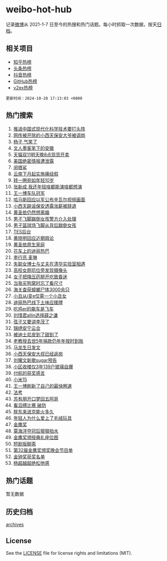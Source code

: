 # weibo-hot-hub

记录[微博](https://www.weibo.com)从 2021-1-7 日至今的热搜和热门话题。每小时抓取一次数据，按天[归档](archives)。

## 相关项目

- [知乎热榜](https://github.com/lonnyzhang423/zhihu-hot-hub)
- [头条热榜](https://github.com/lonnyzhang423/toutiao-hot-hub)
- [抖音热榜](https://github.com/lonnyzhang423/douyin-hot-hub)
- [GitHub热榜](https://github.com/lonnyzhang423/github-hot-hub)
- [v2ex热榜](https://github.com/lonnyzhang423/v2ex-hot-hub)


`更新时间：2024-10-20 17:13:03 +0800`

## 热门搜索

1. [推进中国式现代化科学技术要打头阵](https://m.weibo.cn/search?containerid=100103type%3D1%26t%3D10%26q%3D%23%E6%8E%A8%E8%BF%9B%E4%B8%AD%E5%9B%BD%E5%BC%8F%E7%8E%B0%E4%BB%A3%E5%8C%96%E7%A7%91%E5%AD%A6%E6%8A%80%E6%9C%AF%E8%A6%81%E6%89%93%E5%A4%B4%E9%98%B5%23&stream_entry_id=51&isnewpage=1&extparam=seat%3D1%26pos%3D0%26cate%3D10103%26q%3D%2523%25E6%258E%25A8%25E8%25BF%259B%25E4%25B8%25AD%25E5%259B%25BD%25E5%25BC%258F%25E7%258E%25B0%25E4%25BB%25A3%25E5%258C%2596%25E7%25A7%2591%25E5%25AD%25A6%25E6%258A%2580%25E6%259C%25AF%25E8%25A6%2581%25E6%2589%2593%25E5%25A4%25B4%25E9%2598%25B5%2523%26dgr%3D0%26filter_type%3Drealtimehot%26stream_entry_id%3D51%26c_type%3D51%26display_time%3D1729415582%26pre_seqid%3D17294155828450234088533)
1. [网传被开除的小西天保安大爷被调岗](https://m.weibo.cn/search?containerid=100103type%3D1%26t%3D10%26q%3D%23%E7%BD%91%E4%BC%A0%E8%A2%AB%E5%BC%80%E9%99%A4%E7%9A%84%E5%B0%8F%E8%A5%BF%E5%A4%A9%E4%BF%9D%E5%AE%89%E5%A4%A7%E7%88%B7%E8%A2%AB%E8%B0%83%E5%B2%97%23&stream_entry_id=31&isnewpage=1&extparam=seat%3D1%26q%3D%2523%25E7%25BD%2591%25E4%25BC%25A0%25E8%25A2%25AB%25E5%25BC%2580%25E9%2599%25A4%25E7%259A%2584%25E5%25B0%258F%25E8%25A5%25BF%25E5%25A4%25A9%25E4%25BF%259D%25E5%25AE%2589%25E5%25A4%25A7%25E7%2588%25B7%25E8%25A2%25AB%25E8%25B0%2583%25E5%25B2%2597%2523%26dgr%3D0%26stream_entry_id%3D31%26band_rank%3D1%26pos%3D0%26realpos%3D1%26cate%3D5001%26flag%3D0%26filter_type%3Drealtimehot%26lcate%3D5001%26c_type%3D31%26display_time%3D1729415582%26pre_seqid%3D17294155828450234088533)
1. [杨子 气笑了](https://m.weibo.cn/search?containerid=100103type%3D1%26t%3D10%26q%3D%E6%9D%A8%E5%AD%90+%E6%B0%94%E7%AC%91%E4%BA%86&stream_entry_id=31&isnewpage=1&extparam=seat%3D1%26q%3D%25E6%259D%25A8%25E5%25AD%2590%2520%25E6%25B0%2594%25E7%25AC%2591%25E4%25BA%2586%26dgr%3D0%26stream_entry_id%3D31%26band_rank%3D2%26pos%3D1%26realpos%3D2%26cate%3D5001%26flag%3D2%26filter_type%3Drealtimehot%26lcate%3D5001%26c_type%3D31%26display_time%3D1729415582%26pre_seqid%3D17294155828450234088533)
1. [文人墨客笔下的安徽](https://m.weibo.cn/search?containerid=100103type%3D1%26t%3D10%26q%3D%23%E6%96%87%E4%BA%BA%E5%A2%A8%E5%AE%A2%E7%AC%94%E4%B8%8B%E7%9A%84%E5%AE%89%E5%BE%BD%23&stream_entry_id=31&isnewpage=1&extparam=seat%3D1%26q%3D%2523%25E6%2596%2587%25E4%25BA%25BA%25E5%25A2%25A8%25E5%25AE%25A2%25E7%25AC%2594%25E4%25B8%258B%25E7%259A%2584%25E5%25AE%2589%25E5%25BE%25BD%2523%26dgr%3D0%26stream_entry_id%3D31%26band_rank%3D3%26pos%3D2%26realpos%3D3%26cate%3D5001%26flag%3D1%26filter_type%3Drealtimehot%26lcate%3D5001%26c_type%3D31%26display_time%3D1729415582%26pre_seqid%3D17294155828450234088533)
1. [天猫双11明天晚8点现货开卖](https://m.weibo.cn/search?containerid=100103type%3D1%26t%3D10%26q%3D%23%E5%A4%A9%E7%8C%AB%E5%8F%8C11%E6%98%8E%E5%A4%A9%E6%99%9A8%E7%82%B9%E7%8E%B0%E8%B4%A7%E5%BC%80%E5%8D%96%23&stream_entry_id=31&isnewpage=1&extparam=seat%3D1%26cate%3D5001%26pos%3D3%26adid%3D259791%26stream_entry_id%3D31%26band_rank%3D4%26q%3D%2523%25E5%25A4%25A9%25E7%258C%25AB%25E5%258F%258C11%25E6%2598%258E%25E5%25A4%25A9%25E6%2599%259A8%25E7%2582%25B9%25E7%258E%25B0%25E8%25B4%25A7%25E5%25BC%2580%25E5%258D%2596%2523%26dgr%3D0%26is_ad_pos%3D1%26topic_ad%3D1%26filter_type%3Drealtimehot%26lcate%3D5001%26c_type%3D31%26display_time%3D1729415582%26pre_seqid%3D17294155828450234088533)
1. [美国绝密情报遭泄露](https://m.weibo.cn/search?containerid=100103type%3D1%26t%3D10%26q%3D%23%E7%BE%8E%E5%9B%BD%E7%BB%9D%E5%AF%86%E6%83%85%E6%8A%A5%E9%81%AD%E6%B3%84%E9%9C%B2%23&stream_entry_id=31&isnewpage=1&extparam=seat%3D1%26q%3D%2523%25E7%25BE%258E%25E5%259B%25BD%25E7%25BB%259D%25E5%25AF%2586%25E6%2583%2585%25E6%258A%25A5%25E9%2581%25AD%25E6%25B3%2584%25E9%259C%25B2%2523%26dgr%3D0%26stream_entry_id%3D31%26band_rank%3D4%26pos%3D4%26realpos%3D4%26cate%3D5001%26flag%3D1%26filter_type%3Drealtimehot%26lcate%3D5001%26c_type%3D31%26display_time%3D1729415582%26pre_seqid%3D17294155828450234088533)
1. [闵塔鲨](https://m.weibo.cn/search?containerid=100103type%3D1%26t%3D10%26q%3D%E9%97%B5%E5%A1%94%E9%B2%A8&stream_entry_id=31&isnewpage=1&extparam=seat%3D1%26q%3D%25E9%2597%25B5%25E5%25A1%2594%25E9%25B2%25A8%26dgr%3D0%26stream_entry_id%3D31%26band_rank%3D5%26pos%3D5%26realpos%3D5%26cate%3D5001%26flag%3D1%26filter_type%3Drealtimehot%26lcate%3D5001%26c_type%3D31%26display_time%3D1729415582%26pre_seqid%3D17294155828450234088533)
1. [云南下月起实施痛经假](https://m.weibo.cn/search?containerid=100103type%3D1%26t%3D10%26q%3D%23%E4%BA%91%E5%8D%97%E4%B8%8B%E6%9C%88%E8%B5%B7%E5%AE%9E%E6%96%BD%E7%97%9B%E7%BB%8F%E5%81%87%23&stream_entry_id=31&isnewpage=1&extparam=seat%3D1%26q%3D%2523%25E4%25BA%2591%25E5%258D%2597%25E4%25B8%258B%25E6%259C%2588%25E8%25B5%25B7%25E5%25AE%259E%25E6%2596%25BD%25E7%2597%259B%25E7%25BB%258F%25E5%2581%2587%2523%26dgr%3D0%26stream_entry_id%3D31%26band_rank%3D6%26pos%3D6%26realpos%3D6%26cate%3D5001%26flag%3D1%26filter_type%3Drealtimehot%26lcate%3D5001%26c_type%3D31%26display_time%3D1729415582%26pre_seqid%3D17294155828450234088533)
1. [转一圈宛如年轻10岁](https://m.weibo.cn/search?containerid=100103type%3D1%26t%3D10%26q%3D%23%E8%BD%AC%E4%B8%80%E5%9C%88%E5%AE%9B%E5%A6%82%E5%B9%B4%E8%BD%BB10%E5%B2%81%23&stream_entry_id=31&isnewpage=1&extparam=seat%3D1%26cate%3D5001%26pos%3D7%26adid%3D259665%26stream_entry_id%3D31%26band_rank%3D7%26q%3D%2523%25E8%25BD%25AC%25E4%25B8%2580%25E5%259C%2588%25E5%25AE%259B%25E5%25A6%2582%25E5%25B9%25B4%25E8%25BD%25BB10%25E5%25B2%2581%2523%26dgr%3D0%26is_ad_pos%3D1%26topic_ad%3D1%26filter_type%3Drealtimehot%26lcate%3D5001%26c_type%3D31%26display_time%3D1729415582%26pre_seqid%3D17294155828450234088533)
1. [张新成 我还年轻啥都能演啥都想演](https://m.weibo.cn/search?containerid=100103type%3D1%26t%3D10%26q%3D%E5%BC%A0%E6%96%B0%E6%88%90+%E6%88%91%E8%BF%98%E5%B9%B4%E8%BD%BB%E5%95%A5%E9%83%BD%E8%83%BD%E6%BC%94%E5%95%A5%E9%83%BD%E6%83%B3%E6%BC%94&stream_entry_id=31&isnewpage=1&extparam=seat%3D1%26q%3D%25E5%25BC%25A0%25E6%2596%25B0%25E6%2588%2590%2520%25E6%2588%2591%25E8%25BF%2598%25E5%25B9%25B4%25E8%25BD%25BB%25E5%2595%25A5%25E9%2583%25BD%25E8%2583%25BD%25E6%25BC%2594%25E5%2595%25A5%25E9%2583%25BD%25E6%2583%25B3%25E6%25BC%2594%26dgr%3D0%26stream_entry_id%3D31%26band_rank%3D7%26pos%3D8%26realpos%3D7%26cate%3D5001%26flag%3D1%26filter_type%3Drealtimehot%26lcate%3D5001%26c_type%3D31%26display_time%3D1729415582%26pre_seqid%3D17294155828450234088533)
1. [王一博车队冠军](https://m.weibo.cn/search?containerid=100103type%3D1%26t%3D10%26q%3D%23%E7%8E%8B%E4%B8%80%E5%8D%9A%E8%BD%A6%E9%98%9F%E5%86%A0%E5%86%9B%23&stream_entry_id=31&isnewpage=1&extparam=seat%3D1%26q%3D%2523%25E7%258E%258B%25E4%25B8%2580%25E5%258D%259A%25E8%25BD%25A6%25E9%2598%259F%25E5%2586%25A0%25E5%2586%259B%2523%26dgr%3D0%26stream_entry_id%3D31%26band_rank%3D8%26pos%3D9%26realpos%3D8%26cate%3D5001%26flag%3D16%26filter_type%3Drealtimehot%26lcate%3D5001%26c_type%3D31%26display_time%3D1729415582%26pre_seqid%3D17294155828450234088533)
1. [哈马斯回应以军公布辛瓦尔视频画面](https://m.weibo.cn/search?containerid=100103type%3D1%26t%3D10%26q%3D%23%E5%93%88%E9%A9%AC%E6%96%AF%E5%9B%9E%E5%BA%94%E4%BB%A5%E5%86%9B%E5%85%AC%E5%B8%83%E8%BE%9B%E7%93%A6%E5%B0%94%E8%A7%86%E9%A2%91%E7%94%BB%E9%9D%A2%23&stream_entry_id=31&isnewpage=1&extparam=seat%3D1%26q%3D%2523%25E5%2593%2588%25E9%25A9%25AC%25E6%2596%25AF%25E5%259B%259E%25E5%25BA%2594%25E4%25BB%25A5%25E5%2586%259B%25E5%2585%25AC%25E5%25B8%2583%25E8%25BE%259B%25E7%2593%25A6%25E5%25B0%2594%25E8%25A7%2586%25E9%25A2%2591%25E7%2594%25BB%25E9%259D%25A2%2523%26dgr%3D0%26stream_entry_id%3D31%26band_rank%3D9%26pos%3D10%26realpos%3D9%26cate%3D5001%26flag%3D1%26filter_type%3Drealtimehot%26lcate%3D5001%26c_type%3D31%26display_time%3D1729415582%26pre_seqid%3D17294155828450234088533)
1. [小西天辟谣保安透露涨薪被辞退](https://m.weibo.cn/search?containerid=100103type%3D1%26t%3D10%26q%3D%23%E5%B0%8F%E8%A5%BF%E5%A4%A9%E8%BE%9F%E8%B0%A3%E4%BF%9D%E5%AE%89%E9%80%8F%E9%9C%B2%E6%B6%A8%E8%96%AA%E8%A2%AB%E8%BE%9E%E9%80%80%23&stream_entry_id=31&isnewpage=1&extparam=seat%3D1%26q%3D%2523%25E5%25B0%258F%25E8%25A5%25BF%25E5%25A4%25A9%25E8%25BE%259F%25E8%25B0%25A3%25E4%25BF%259D%25E5%25AE%2589%25E9%2580%258F%25E9%259C%25B2%25E6%25B6%25A8%25E8%2596%25AA%25E8%25A2%25AB%25E8%25BE%259E%25E9%2580%2580%2523%26dgr%3D0%26stream_entry_id%3D31%26band_rank%3D10%26pos%3D11%26realpos%3D10%26cate%3D5001%26flag%3D32772%26filter_type%3Drealtimehot%26lcate%3D5001%26c_type%3D31%26display_time%3D1729415582%26pre_seqid%3D17294155828450234088533)
1. [黄圣依仍然想离婚](https://m.weibo.cn/search?containerid=100103type%3D1%26t%3D10%26q%3D%23%E9%BB%84%E5%9C%A3%E4%BE%9D%E4%BB%8D%E7%84%B6%E6%83%B3%E7%A6%BB%E5%A9%9A%23&stream_entry_id=31&isnewpage=1&extparam=seat%3D1%26q%3D%2523%25E9%25BB%2584%25E5%259C%25A3%25E4%25BE%259D%25E4%25BB%258D%25E7%2584%25B6%25E6%2583%25B3%25E7%25A6%25BB%25E5%25A9%259A%2523%26dgr%3D0%26stream_entry_id%3D31%26band_rank%3D11%26pos%3D12%26realpos%3D11%26cate%3D5001%26flag%3D2%26filter_type%3Drealtimehot%26lcate%3D5001%26c_type%3D31%26display_time%3D1729415582%26pre_seqid%3D17294155828450234088533)
1. [男子飞脚踹倒女孩警方介入处理](https://m.weibo.cn/search?containerid=100103type%3D1%26t%3D10%26q%3D%23%E7%94%B7%E5%AD%90%E9%A3%9E%E8%84%9A%E8%B8%B9%E5%80%92%E5%A5%B3%E5%AD%A9%E8%AD%A6%E6%96%B9%E4%BB%8B%E5%85%A5%E5%A4%84%E7%90%86%23&stream_entry_id=31&isnewpage=1&extparam=seat%3D1%26q%3D%2523%25E7%2594%25B7%25E5%25AD%2590%25E9%25A3%259E%25E8%2584%259A%25E8%25B8%25B9%25E5%2580%2592%25E5%25A5%25B3%25E5%25AD%25A9%25E8%25AD%25A6%25E6%2596%25B9%25E4%25BB%258B%25E5%2585%25A5%25E5%25A4%2584%25E7%2590%2586%2523%26dgr%3D0%26stream_entry_id%3D31%26band_rank%3D12%26pos%3D13%26realpos%3D12%26cate%3D5001%26flag%3D1%26filter_type%3Drealtimehot%26lcate%3D5001%26c_type%3D31%26display_time%3D1729415582%26pre_seqid%3D17294155828450234088533)
1. [男子篮球场飞脚从背后踹倒女孩](https://m.weibo.cn/search?containerid=100103type%3D1%26t%3D10%26q%3D%23%E7%94%B7%E5%AD%90%E7%AF%AE%E7%90%83%E5%9C%BA%E9%A3%9E%E8%84%9A%E4%BB%8E%E8%83%8C%E5%90%8E%E8%B8%B9%E5%80%92%E5%A5%B3%E5%AD%A9%23&stream_entry_id=31&isnewpage=1&extparam=seat%3D1%26q%3D%2523%25E7%2594%25B7%25E5%25AD%2590%25E7%25AF%25AE%25E7%2590%2583%25E5%259C%25BA%25E9%25A3%259E%25E8%2584%259A%25E4%25BB%258E%25E8%2583%258C%25E5%2590%258E%25E8%25B8%25B9%25E5%2580%2592%25E5%25A5%25B3%25E5%25AD%25A9%2523%26dgr%3D0%26stream_entry_id%3D31%26band_rank%3D13%26pos%3D14%26realpos%3D13%26cate%3D5001%26flag%3D1%26filter_type%3Drealtimehot%26lcate%3D5001%26c_type%3D31%26display_time%3D1729415582%26pre_seqid%3D17294155828450234088533)
1. [TES后台](https://m.weibo.cn/search?containerid=100103type%3D1%26t%3D10%26q%3DTES%E5%90%8E%E5%8F%B0&stream_entry_id=31&isnewpage=1&extparam=seat%3D1%26q%3DTES%25E5%2590%258E%25E5%258F%25B0%26dgr%3D0%26stream_entry_id%3D31%26band_rank%3D14%26pos%3D15%26realpos%3D14%26cate%3D5001%26flag%3D0%26filter_type%3Drealtimehot%26lcate%3D5001%26c_type%3D31%26display_time%3D1729415582%26pre_seqid%3D17294155828450234088533)
1. [黄晓明回应近期舆论](https://m.weibo.cn/search?containerid=100103type%3D1%26t%3D10%26q%3D%23%E9%BB%84%E6%99%93%E6%98%8E%E5%9B%9E%E5%BA%94%E8%BF%91%E6%9C%9F%E8%88%86%E8%AE%BA%23&stream_entry_id=31&isnewpage=1&extparam=seat%3D1%26q%3D%2523%25E9%25BB%2584%25E6%2599%2593%25E6%2598%258E%25E5%259B%259E%25E5%25BA%2594%25E8%25BF%2591%25E6%259C%259F%25E8%2588%2586%25E8%25AE%25BA%2523%26dgr%3D0%26stream_entry_id%3D31%26band_rank%3D15%26pos%3D16%26realpos%3D15%26cate%3D5001%26flag%3D2%26filter_type%3Drealtimehot%26lcate%3D5001%26c_type%3D31%26display_time%3D1729415582%26pre_seqid%3D17294155828450234088533)
1. [黄圣依原生家庭](https://m.weibo.cn/search?containerid=100103type%3D1%26t%3D10%26q%3D%23%E9%BB%84%E5%9C%A3%E4%BE%9D%E5%8E%9F%E7%94%9F%E5%AE%B6%E5%BA%AD%23&stream_entry_id=31&isnewpage=1&extparam=seat%3D1%26q%3D%2523%25E9%25BB%2584%25E5%259C%25A3%25E4%25BE%259D%25E5%258E%259F%25E7%2594%259F%25E5%25AE%25B6%25E5%25BA%25AD%2523%26dgr%3D0%26stream_entry_id%3D31%26band_rank%3D16%26pos%3D17%26realpos%3D16%26cate%3D5001%26flag%3D1%26filter_type%3Drealtimehot%26lcate%3D5001%26c_type%3D31%26display_time%3D1729415582%26pre_seqid%3D17294155828450234088533)
1. [花车上的迪丽热巴](https://m.weibo.cn/search?containerid=100103type%3D1%26t%3D10%26q%3D%23%E8%8A%B1%E8%BD%A6%E4%B8%8A%E7%9A%84%E8%BF%AA%E4%B8%BD%E7%83%AD%E5%B7%B4%23&stream_entry_id=31&isnewpage=1&extparam=seat%3D1%26q%3D%2523%25E8%258A%25B1%25E8%25BD%25A6%25E4%25B8%258A%25E7%259A%2584%25E8%25BF%25AA%25E4%25B8%25BD%25E7%2583%25AD%25E5%25B7%25B4%2523%26dgr%3D0%26stream_entry_id%3D31%26band_rank%3D17%26pos%3D18%26realpos%3D17%26cate%3D5001%26flag%3D0%26filter_type%3Drealtimehot%26lcate%3D5001%26c_type%3D31%26display_time%3D1729415582%26pre_seqid%3D17294155828450234088533)
1. [李行亮 麦琳](https://m.weibo.cn/search?containerid=100103type%3D1%26t%3D10%26q%3D%E6%9D%8E%E8%A1%8C%E4%BA%AE+%E9%BA%A6%E7%90%B3&stream_entry_id=31&isnewpage=1&extparam=seat%3D1%26q%3D%25E6%259D%258E%25E8%25A1%258C%25E4%25BA%25AE%2520%25E9%25BA%25A6%25E7%2590%25B3%26dgr%3D0%26stream_entry_id%3D31%26band_rank%3D18%26pos%3D19%26realpos%3D18%26cate%3D5001%26flag%3D0%26filter_type%3Drealtimehot%26lcate%3D5001%26c_type%3D31%26display_time%3D1729415582%26pre_seqid%3D17294155828450234088533)
1. [失聪女博士与丈夫在清华实验室相遇](https://m.weibo.cn/search?containerid=100103type%3D1%26t%3D10%26q%3D%23%E5%A4%B1%E8%81%AA%E5%A5%B3%E5%8D%9A%E5%A3%AB%E4%B8%8E%E4%B8%88%E5%A4%AB%E5%9C%A8%E6%B8%85%E5%8D%8E%E5%AE%9E%E9%AA%8C%E5%AE%A4%E7%9B%B8%E9%81%87%23&stream_entry_id=31&isnewpage=1&extparam=seat%3D1%26q%3D%2523%25E5%25A4%25B1%25E8%2581%25AA%25E5%25A5%25B3%25E5%258D%259A%25E5%25A3%25AB%25E4%25B8%258E%25E4%25B8%2588%25E5%25A4%25AB%25E5%259C%25A8%25E6%25B8%2585%25E5%258D%258E%25E5%25AE%259E%25E9%25AA%258C%25E5%25AE%25A4%25E7%259B%25B8%25E9%2581%2587%2523%26dgr%3D0%26stream_entry_id%3D31%26band_rank%3D19%26pos%3D20%26realpos%3D19%26cate%3D5001%26flag%3D1%26filter_type%3Drealtimehot%26lcate%3D5001%26c_type%3D31%26display_time%3D1729415582%26pre_seqid%3D17294155828450234088533)
1. [高校女厕坑位旁发现摄像头](https://m.weibo.cn/search?containerid=100103type%3D1%26t%3D10%26q%3D%23%E9%AB%98%E6%A0%A1%E5%A5%B3%E5%8E%95%E5%9D%91%E4%BD%8D%E6%97%81%E5%8F%91%E7%8E%B0%E6%91%84%E5%83%8F%E5%A4%B4%23&stream_entry_id=31&isnewpage=1&extparam=seat%3D1%26q%3D%2523%25E9%25AB%2598%25E6%25A0%25A1%25E5%25A5%25B3%25E5%258E%2595%25E5%259D%2591%25E4%25BD%258D%25E6%2597%2581%25E5%258F%2591%25E7%258E%25B0%25E6%2591%2584%25E5%2583%258F%25E5%25A4%25B4%2523%26dgr%3D0%26stream_entry_id%3D31%26band_rank%3D20%26pos%3D21%26realpos%3D20%26cate%3D5001%26flag%3D0%26filter_type%3Drealtimehot%26lcate%3D5001%26c_type%3D31%26display_time%3D1729415582%26pre_seqid%3D17294155828450234088533)
1. [女子把降压药掰开吃致昏迷](https://m.weibo.cn/search?containerid=100103type%3D1%26t%3D10%26q%3D%23%E5%A5%B3%E5%AD%90%E6%8A%8A%E9%99%8D%E5%8E%8B%E8%8D%AF%E6%8E%B0%E5%BC%80%E5%90%83%E8%87%B4%E6%98%8F%E8%BF%B7%23&stream_entry_id=31&isnewpage=1&extparam=seat%3D1%26q%3D%2523%25E5%25A5%25B3%25E5%25AD%2590%25E6%258A%258A%25E9%2599%258D%25E5%258E%258B%25E8%258D%25AF%25E6%258E%25B0%25E5%25BC%2580%25E5%2590%2583%25E8%2587%25B4%25E6%2598%258F%25E8%25BF%25B7%2523%26dgr%3D0%26stream_entry_id%3D31%26band_rank%3D21%26pos%3D22%26realpos%3D21%26cate%3D5001%26flag%3D0%26filter_type%3Drealtimehot%26lcate%3D5001%26c_type%3D31%26display_time%3D1729415582%26pre_seqid%3D17294155828450234088533)
1. [当我买狗窝时忘了看尺寸](https://m.weibo.cn/search?containerid=100103type%3D1%26t%3D10%26q%3D%E5%BD%93%E6%88%91%E4%B9%B0%E7%8B%97%E7%AA%9D%E6%97%B6%E5%BF%98%E4%BA%86%E7%9C%8B%E5%B0%BA%E5%AF%B8&stream_entry_id=31&isnewpage=1&extparam=seat%3D1%26q%3D%25E5%25BD%2593%25E6%2588%2591%25E4%25B9%25B0%25E7%258B%2597%25E7%25AA%259D%25E6%2597%25B6%25E5%25BF%2598%25E4%25BA%2586%25E7%259C%258B%25E5%25B0%25BA%25E5%25AF%25B8%26dgr%3D0%26stream_entry_id%3D31%26band_rank%3D22%26pos%3D23%26realpos%3D22%26cate%3D5001%26flag%3D1%26filter_type%3Drealtimehot%26lcate%3D5001%26c_type%3D31%26display_time%3D1729415582%26pre_seqid%3D17294155828450234088533)
1. [海关查获蟑螂尸体3000余只](https://m.weibo.cn/search?containerid=100103type%3D1%26t%3D10%26q%3D%23%E6%B5%B7%E5%85%B3%E6%9F%A5%E8%8E%B7%E8%9F%91%E8%9E%82%E5%B0%B8%E4%BD%933000%E4%BD%99%E5%8F%AA%23&stream_entry_id=31&isnewpage=1&extparam=seat%3D1%26q%3D%2523%25E6%25B5%25B7%25E5%2585%25B3%25E6%259F%25A5%25E8%258E%25B7%25E8%259F%2591%25E8%259E%2582%25E5%25B0%25B8%25E4%25BD%25933000%25E4%25BD%2599%25E5%258F%25AA%2523%26dgr%3D0%26stream_entry_id%3D31%26band_rank%3D23%26pos%3D24%26realpos%3D23%26cate%3D5001%26flag%3D0%26filter_type%3Drealtimehot%26lcate%3D5001%26c_type%3D31%26display_time%3D1729415582%26pre_seqid%3D17294155828450234088533)
1. [小丑从i变e仅需一个小丑女](https://m.weibo.cn/search?containerid=100103type%3D1%26t%3D10%26q%3D%E5%B0%8F%E4%B8%91%E4%BB%8Ei%E5%8F%98e%E4%BB%85%E9%9C%80%E4%B8%80%E4%B8%AA%E5%B0%8F%E4%B8%91%E5%A5%B3&stream_entry_id=31&isnewpage=1&extparam=seat%3D1%26q%3D%25E5%25B0%258F%25E4%25B8%2591%25E4%25BB%258Ei%25E5%258F%2598e%25E4%25BB%2585%25E9%259C%2580%25E4%25B8%2580%25E4%25B8%25AA%25E5%25B0%258F%25E4%25B8%2591%25E5%25A5%25B3%26dgr%3D0%26stream_entry_id%3D31%26band_rank%3D24%26pos%3D25%26realpos%3D24%26cate%3D5001%26flag%3D1%26filter_type%3Drealtimehot%26lcate%3D5001%26c_type%3D31%26display_time%3D1729415582%26pre_seqid%3D17294155828450234088533)
1. [迪丽热巴线下土味应援牌](https://m.weibo.cn/search?containerid=100103type%3D1%26t%3D10%26q%3D%23%E8%BF%AA%E4%B8%BD%E7%83%AD%E5%B7%B4%E7%BA%BF%E4%B8%8B%E5%9C%9F%E5%91%B3%E5%BA%94%E6%8F%B4%E7%89%8C%23&stream_entry_id=31&isnewpage=1&extparam=seat%3D1%26q%3D%2523%25E8%25BF%25AA%25E4%25B8%25BD%25E7%2583%25AD%25E5%25B7%25B4%25E7%25BA%25BF%25E4%25B8%258B%25E5%259C%259F%25E5%2591%25B3%25E5%25BA%2594%25E6%258F%25B4%25E7%2589%258C%2523%26dgr%3D0%26stream_entry_id%3D31%26band_rank%3D25%26pos%3D26%26realpos%3D25%26cate%3D5001%26flag%3D1%26filter_type%3Drealtimehot%26lcate%3D5001%26c_type%3D31%26display_time%3D1729415582%26pre_seqid%3D17294155828450234088533)
1. [吃鸡er的飙车是飞车](https://m.weibo.cn/search?containerid=100103type%3D1%26t%3D10%26q%3D%23%E5%90%83%E9%B8%A1er%E7%9A%84%E9%A3%99%E8%BD%A6%E6%98%AF%E9%A3%9E%E8%BD%A6%23&stream_entry_id=31&isnewpage=1&extparam=seat%3D1%26q%3D%2523%25E5%2590%2583%25E9%25B8%25A1er%25E7%259A%2584%25E9%25A3%2599%25E8%25BD%25A6%25E6%2598%25AF%25E9%25A3%259E%25E8%25BD%25A6%2523%26pos%3D27%26adid%3D259497%26stream_entry_id%3D31%26band_rank%3D26%26dgr%3D0%26realpos%3D26%26cate%3D5001%26flag%3D0%26filter_type%3Drealtimehot%26lcate%3D5001%26c_type%3D31%26display_time%3D1729415582%26pre_seqid%3D17294155828450234088533)
1. [刘惜君allin选择薛之谦](https://m.weibo.cn/search?containerid=100103type%3D1%26t%3D10%26q%3D%E5%88%98%E6%83%9C%E5%90%9Ballin%E9%80%89%E6%8B%A9%E8%96%9B%E4%B9%8B%E8%B0%A6&stream_entry_id=31&isnewpage=1&extparam=seat%3D1%26q%3D%25E5%2588%2598%25E6%2583%259C%25E5%2590%259Ballin%25E9%2580%2589%25E6%258B%25A9%25E8%2596%259B%25E4%25B9%258B%25E8%25B0%25A6%26dgr%3D0%26stream_entry_id%3D31%26band_rank%3D27%26pos%3D28%26realpos%3D27%26cate%3D5001%26flag%3D1%26filter_type%3Drealtimehot%26lcate%3D5001%26c_type%3D31%26display_time%3D1729415582%26pre_seqid%3D17294155828450234088533)
1. [弦子又要讲李茂了](https://m.weibo.cn/search?containerid=100103type%3D1%26t%3D10%26q%3D%E5%BC%A6%E5%AD%90%E5%8F%88%E8%A6%81%E8%AE%B2%E6%9D%8E%E8%8C%82%E4%BA%86&stream_entry_id=31&isnewpage=1&extparam=seat%3D1%26q%3D%25E5%25BC%25A6%25E5%25AD%2590%25E5%258F%2588%25E8%25A6%2581%25E8%25AE%25B2%25E6%259D%258E%25E8%258C%2582%25E4%25BA%2586%26dgr%3D0%26stream_entry_id%3D31%26band_rank%3D28%26pos%3D29%26realpos%3D28%26cate%3D5001%26flag%3D1%26filter_type%3Drealtimehot%26lcate%3D5001%26c_type%3D31%26display_time%3D1729415582%26pre_seqid%3D17294155828450234088533)
1. [锦绣安宁云合](https://m.weibo.cn/search?containerid=100103type%3D1%26t%3D10%26q%3D%E9%94%A6%E7%BB%A3%E5%AE%89%E5%AE%81%E4%BA%91%E5%90%88&stream_entry_id=31&isnewpage=1&extparam=seat%3D1%26q%3D%25E9%2594%25A6%25E7%25BB%25A3%25E5%25AE%2589%25E5%25AE%2581%25E4%25BA%2591%25E5%2590%2588%26dgr%3D0%26stream_entry_id%3D31%26band_rank%3D29%26pos%3D30%26realpos%3D29%26cate%3D5001%26flag%3D1%26filter_type%3Drealtimehot%26lcate%3D5001%26c_type%3D31%26display_time%3D1729415582%26pre_seqid%3D17294155828450234088533)
1. [被迪士尼皮到了甜到了](https://m.weibo.cn/search?containerid=100103type%3D1%26t%3D10%26q%3D%23%E8%A2%AB%E8%BF%AA%E5%A3%AB%E5%B0%BC%E7%9A%AE%E5%88%B0%E4%BA%86%E7%94%9C%E5%88%B0%E4%BA%86%23&stream_entry_id=31&isnewpage=1&extparam=seat%3D1%26q%3D%2523%25E8%25A2%25AB%25E8%25BF%25AA%25E5%25A3%25AB%25E5%25B0%25BC%25E7%259A%25AE%25E5%2588%25B0%25E4%25BA%2586%25E7%2594%259C%25E5%2588%25B0%25E4%25BA%2586%2523%26pos%3D31%26adid%3D259739%26stream_entry_id%3D31%26band_rank%3D30%26dgr%3D0%26realpos%3D30%26cate%3D5001%26flag%3D0%26filter_type%3Drealtimehot%26lcate%3D5001%26c_type%3D31%26display_time%3D1729415582%26pre_seqid%3D17294155828450234088533)
1. [老教授去世5年捐款仍年年按时到账](https://m.weibo.cn/search?containerid=100103type%3D1%26t%3D10%26q%3D%23%E8%80%81%E6%95%99%E6%8E%88%E5%8E%BB%E4%B8%965%E5%B9%B4%E6%8D%90%E6%AC%BE%E4%BB%8D%E5%B9%B4%E5%B9%B4%E6%8C%89%E6%97%B6%E5%88%B0%E8%B4%A6%23&stream_entry_id=31&isnewpage=1&extparam=seat%3D1%26q%3D%2523%25E8%2580%2581%25E6%2595%2599%25E6%258E%2588%25E5%258E%25BB%25E4%25B8%25965%25E5%25B9%25B4%25E6%258D%2590%25E6%25AC%25BE%25E4%25BB%258D%25E5%25B9%25B4%25E5%25B9%25B4%25E6%258C%2589%25E6%2597%25B6%25E5%2588%25B0%25E8%25B4%25A6%2523%26dgr%3D0%26stream_entry_id%3D31%26band_rank%3D31%26pos%3D32%26realpos%3D31%26cate%3D5001%26flag%3D32768%26filter_type%3Drealtimehot%26lcate%3D5001%26c_type%3D31%26display_time%3D1729415582%26pre_seqid%3D17294155828450234088533)
1. [马龙生日发文](https://m.weibo.cn/search?containerid=100103type%3D1%26t%3D10%26q%3D%E9%A9%AC%E9%BE%99%E7%94%9F%E6%97%A5%E5%8F%91%E6%96%87&stream_entry_id=31&isnewpage=1&extparam=seat%3D1%26q%3D%25E9%25A9%25AC%25E9%25BE%2599%25E7%2594%259F%25E6%2597%25A5%25E5%258F%2591%25E6%2596%2587%26dgr%3D0%26stream_entry_id%3D31%26band_rank%3D32%26pos%3D33%26realpos%3D32%26cate%3D5001%26flag%3D0%26filter_type%3Drealtimehot%26lcate%3D5001%26c_type%3D31%26display_time%3D1729415582%26pre_seqid%3D17294155828450234088533)
1. [小西天保安大叔已经返岗](https://m.weibo.cn/search?containerid=100103type%3D1%26t%3D10%26q%3D%23%E5%B0%8F%E8%A5%BF%E5%A4%A9%E4%BF%9D%E5%AE%89%E5%A4%A7%E5%8F%94%E5%B7%B2%E7%BB%8F%E8%BF%94%E5%B2%97%23&stream_entry_id=31&isnewpage=1&extparam=seat%3D1%26q%3D%2523%25E5%25B0%258F%25E8%25A5%25BF%25E5%25A4%25A9%25E4%25BF%259D%25E5%25AE%2589%25E5%25A4%25A7%25E5%258F%2594%25E5%25B7%25B2%25E7%25BB%258F%25E8%25BF%2594%25E5%25B2%2597%2523%26dgr%3D0%26stream_entry_id%3D31%26band_rank%3D33%26pos%3D34%26realpos%3D33%26cate%3D5001%26flag%3D0%26filter_type%3Drealtimehot%26lcate%3D5001%26c_type%3D31%26display_time%3D1729415582%26pre_seqid%3D17294155828450234088533)
1. [刘耀文新歌sugar预告](https://m.weibo.cn/search?containerid=100103type%3D1%26t%3D10%26q%3D%23%E5%88%98%E8%80%80%E6%96%87%E6%96%B0%E6%AD%8Csugar%E9%A2%84%E5%91%8A%23&stream_entry_id=31&isnewpage=1&extparam=seat%3D1%26q%3D%2523%25E5%2588%2598%25E8%2580%2580%25E6%2596%2587%25E6%2596%25B0%25E6%25AD%258Csugar%25E9%25A2%2584%25E5%2591%258A%2523%26dgr%3D0%26stream_entry_id%3D31%26band_rank%3D34%26pos%3D35%26realpos%3D34%26cate%3D5001%26flag%3D1%26filter_type%3Drealtimehot%26lcate%3D5001%26c_type%3D31%26display_time%3D1729415582%26pre_seqid%3D17294155828450234088533)
1. [小区收楼仅3年139户玻璃自爆](https://m.weibo.cn/search?containerid=100103type%3D1%26t%3D10%26q%3D%23%E5%B0%8F%E5%8C%BA%E6%94%B6%E6%A5%BC%E4%BB%853%E5%B9%B4139%E6%88%B7%E7%8E%BB%E7%92%83%E8%87%AA%E7%88%86%23&stream_entry_id=31&isnewpage=1&extparam=seat%3D1%26q%3D%2523%25E5%25B0%258F%25E5%258C%25BA%25E6%2594%25B6%25E6%25A5%25BC%25E4%25BB%25853%25E5%25B9%25B4139%25E6%2588%25B7%25E7%258E%25BB%25E7%2592%2583%25E8%2587%25AA%25E7%2588%2586%2523%26dgr%3D0%26stream_entry_id%3D31%26band_rank%3D35%26pos%3D36%26realpos%3D35%26cate%3D5001%26flag%3D1%26filter_type%3Drealtimehot%26lcate%3D5001%26c_type%3D31%26display_time%3D1729415582%26pre_seqid%3D17294155828450234088533)
1. [付航的获奖感言](https://m.weibo.cn/search?containerid=100103type%3D1%26t%3D10%26q%3D%23%E4%BB%98%E8%88%AA%E7%9A%84%E8%8E%B7%E5%A5%96%E6%84%9F%E8%A8%80%23&stream_entry_id=31&isnewpage=1&extparam=seat%3D1%26q%3D%2523%25E4%25BB%2598%25E8%2588%25AA%25E7%259A%2584%25E8%258E%25B7%25E5%25A5%2596%25E6%2584%259F%25E8%25A8%2580%2523%26dgr%3D0%26stream_entry_id%3D31%26band_rank%3D36%26pos%3D37%26realpos%3D36%26cate%3D5001%26flag%3D0%26filter_type%3Drealtimehot%26lcate%3D5001%26c_type%3D31%26display_time%3D1729415582%26pre_seqid%3D17294155828450234088533)
1. [小米15](https://m.weibo.cn/search?containerid=100103type%3D1%26t%3D10%26q%3D%E5%B0%8F%E7%B1%B315&stream_entry_id=31&isnewpage=1&extparam=seat%3D1%26q%3D%25E5%25B0%258F%25E7%25B1%25B315%26dgr%3D0%26stream_entry_id%3D31%26band_rank%3D37%26pos%3D38%26realpos%3D37%26cate%3D5001%26flag%3D0%26filter_type%3Drealtimehot%26lcate%3D5001%26c_type%3D31%26display_time%3D1729415582%26pre_seqid%3D17294155828450234088533)
1. [王一博刷新了自己的最快圈速](https://m.weibo.cn/search?containerid=100103type%3D1%26t%3D10%26q%3D%23%E7%8E%8B%E4%B8%80%E5%8D%9A%E5%88%B7%E6%96%B0%E4%BA%86%E8%87%AA%E5%B7%B1%E7%9A%84%E6%9C%80%E5%BF%AB%E5%9C%88%E9%80%9F%23&stream_entry_id=31&isnewpage=1&extparam=seat%3D1%26q%3D%2523%25E7%258E%258B%25E4%25B8%2580%25E5%258D%259A%25E5%2588%25B7%25E6%2596%25B0%25E4%25BA%2586%25E8%2587%25AA%25E5%25B7%25B1%25E7%259A%2584%25E6%259C%2580%25E5%25BF%25AB%25E5%259C%2588%25E9%2580%259F%2523%26dgr%3D0%26stream_entry_id%3D31%26band_rank%3D38%26pos%3D39%26realpos%3D38%26cate%3D5001%26flag%3D1%26filter_type%3Drealtimehot%26lcate%3D5001%26c_type%3D31%26display_time%3D1729415582%26pre_seqid%3D17294155828450234088533)
1. [法考](https://m.weibo.cn/search?containerid=100103type%3D1%26t%3D10%26q%3D%E6%B3%95%E8%80%83&stream_entry_id=31&isnewpage=1&extparam=seat%3D1%26q%3D%25E6%25B3%2595%25E8%2580%2583%26dgr%3D0%26stream_entry_id%3D31%26band_rank%3D39%26pos%3D40%26realpos%3D39%26cate%3D5001%26flag%3D0%26filter_type%3Drealtimehot%26lcate%3D5001%26c_type%3D31%26display_time%3D1729415582%26pre_seqid%3D17294155828450234088533)
1. [苏有朋开口梦回五阿哥](https://m.weibo.cn/search?containerid=100103type%3D1%26t%3D10%26q%3D%E8%8B%8F%E6%9C%89%E6%9C%8B%E5%BC%80%E5%8F%A3%E6%A2%A6%E5%9B%9E%E4%BA%94%E9%98%BF%E5%93%A5&stream_entry_id=31&isnewpage=1&extparam=seat%3D1%26q%3D%25E8%258B%258F%25E6%259C%2589%25E6%259C%258B%25E5%25BC%2580%25E5%258F%25A3%25E6%25A2%25A6%25E5%259B%259E%25E4%25BA%2594%25E9%2598%25BF%25E5%2593%25A5%26dgr%3D0%26stream_entry_id%3D31%26band_rank%3D40%26pos%3D41%26realpos%3D40%26cate%3D5001%26flag%3D1%26filter_type%3Drealtimehot%26lcate%3D5001%26c_type%3D31%26display_time%3D1729415582%26pre_seqid%3D17294155828450234088533)
1. [看滔搏比赛 破防](https://m.weibo.cn/search?containerid=100103type%3D1%26t%3D10%26q%3D%E7%9C%8B%E6%BB%94%E6%90%8F%E6%AF%94%E8%B5%9B+%E7%A0%B4%E9%98%B2&stream_entry_id=31&isnewpage=1&extparam=seat%3D1%26q%3D%25E7%259C%258B%25E6%25BB%2594%25E6%2590%258F%25E6%25AF%2594%25E8%25B5%259B%2520%25E7%25A0%25B4%25E9%2598%25B2%26dgr%3D0%26stream_entry_id%3D31%26band_rank%3D41%26pos%3D42%26realpos%3D41%26cate%3D5001%26flag%3D1%26filter_type%3Drealtimehot%26lcate%3D5001%26c_type%3D31%26display_time%3D1729415582%26pre_seqid%3D17294155828450234088533)
1. [胖东来进京能火多久](https://m.weibo.cn/search?containerid=100103type%3D1%26t%3D10%26q%3D%23%E8%83%96%E4%B8%9C%E6%9D%A5%E8%BF%9B%E4%BA%AC%E8%83%BD%E7%81%AB%E5%A4%9A%E4%B9%85%23&stream_entry_id=31&isnewpage=1&extparam=seat%3D1%26q%3D%2523%25E8%2583%2596%25E4%25B8%259C%25E6%259D%25A5%25E8%25BF%259B%25E4%25BA%25AC%25E8%2583%25BD%25E7%2581%25AB%25E5%25A4%259A%25E4%25B9%2585%2523%26dgr%3D0%26stream_entry_id%3D31%26band_rank%3D42%26pos%3D43%26realpos%3D42%26cate%3D5001%26flag%3D0%26filter_type%3Drealtimehot%26lcate%3D5001%26c_type%3D31%26display_time%3D1729415582%26pre_seqid%3D17294155828450234088533)
1. [年轻人为什么爱上了毛绒玩具](https://m.weibo.cn/search?containerid=100103type%3D1%26t%3D10%26q%3D%23%E5%B9%B4%E8%BD%BB%E4%BA%BA%E4%B8%BA%E4%BB%80%E4%B9%88%E7%88%B1%E4%B8%8A%E4%BA%86%E6%AF%9B%E7%BB%92%E7%8E%A9%E5%85%B7%23&stream_entry_id=31&isnewpage=1&extparam=seat%3D1%26q%3D%2523%25E5%25B9%25B4%25E8%25BD%25BB%25E4%25BA%25BA%25E4%25B8%25BA%25E4%25BB%2580%25E4%25B9%2588%25E7%2588%25B1%25E4%25B8%258A%25E4%25BA%2586%25E6%25AF%259B%25E7%25BB%2592%25E7%258E%25A9%25E5%2585%25B7%2523%26dgr%3D0%26stream_entry_id%3D31%26band_rank%3D43%26pos%3D44%26realpos%3D43%26cate%3D5001%26flag%3D0%26filter_type%3Drealtimehot%26lcate%3D5001%26c_type%3D31%26display_time%3D1729415582%26pre_seqid%3D17294155828450234088533)
1. [金鹰奖](https://m.weibo.cn/search?containerid=100103type%3D1%26t%3D10%26q%3D%E9%87%91%E9%B9%B0%E5%A5%96&stream_entry_id=31&isnewpage=1&extparam=seat%3D1%26q%3D%25E9%2587%2591%25E9%25B9%25B0%25E5%25A5%2596%26dgr%3D0%26stream_entry_id%3D31%26band_rank%3D44%26pos%3D45%26realpos%3D44%26cate%3D5001%26flag%3D0%26filter_type%3Drealtimehot%26lcate%3D5001%26c_type%3D31%26display_time%3D1729415582%26pre_seqid%3D17294155828450234088533)
1. [覃海洋夺冠后狠狠拍水](https://m.weibo.cn/search?containerid=100103type%3D1%26t%3D10%26q%3D%23%E8%A6%83%E6%B5%B7%E6%B4%8B%E5%A4%BA%E5%86%A0%E5%90%8E%E7%8B%A0%E7%8B%A0%E6%8B%8D%E6%B0%B4%23&stream_entry_id=31&isnewpage=1&extparam=seat%3D1%26q%3D%2523%25E8%25A6%2583%25E6%25B5%25B7%25E6%25B4%258B%25E5%25A4%25BA%25E5%2586%25A0%25E5%2590%258E%25E7%258B%25A0%25E7%258B%25A0%25E6%258B%258D%25E6%25B0%25B4%2523%26dgr%3D0%26stream_entry_id%3D31%26band_rank%3D45%26pos%3D46%26realpos%3D45%26cate%3D5001%26flag%3D0%26filter_type%3Drealtimehot%26lcate%3D5001%26c_type%3D31%26display_time%3D1729415582%26pre_seqid%3D17294155828450234088533)
1. [金鹰奖颁授典礼座位图](https://m.weibo.cn/search?containerid=100103type%3D1%26t%3D10%26q%3D%23%E9%87%91%E9%B9%B0%E5%A5%96%E9%A2%81%E6%8E%88%E5%85%B8%E7%A4%BC%E5%BA%A7%E4%BD%8D%E5%9B%BE%23&stream_entry_id=31&isnewpage=1&extparam=seat%3D1%26q%3D%2523%25E9%2587%2591%25E9%25B9%25B0%25E5%25A5%2596%25E9%25A2%2581%25E6%258E%2588%25E5%2585%25B8%25E7%25A4%25BC%25E5%25BA%25A7%25E4%25BD%258D%25E5%259B%25BE%2523%26dgr%3D0%26stream_entry_id%3D31%26band_rank%3D46%26pos%3D47%26realpos%3D46%26cate%3D5001%26flag%3D0%26filter_type%3Drealtimehot%26lcate%3D5001%26c_type%3D31%26display_time%3D1729415582%26pre_seqid%3D17294155828450234088533)
1. [短剧版聊斋](https://m.weibo.cn/search?containerid=100103type%3D1%26t%3D10%26q%3D%E7%9F%AD%E5%89%A7%E7%89%88%E8%81%8A%E6%96%8B&stream_entry_id=31&isnewpage=1&extparam=seat%3D1%26q%3D%25E7%259F%25AD%25E5%2589%25A7%25E7%2589%2588%25E8%2581%258A%25E6%2596%258B%26dgr%3D0%26stream_entry_id%3D31%26band_rank%3D47%26pos%3D48%26realpos%3D47%26cate%3D5001%26flag%3D1%26filter_type%3Drealtimehot%26lcate%3D5001%26c_type%3D31%26display_time%3D1729415582%26pre_seqid%3D17294155828450234088533)
1. [第32届金鹰奖颁奖晚会节目单](https://m.weibo.cn/search?containerid=100103type%3D1%26t%3D10%26q%3D%23%E7%AC%AC32%E5%B1%8A%E9%87%91%E9%B9%B0%E5%A5%96%E9%A2%81%E5%A5%96%E6%99%9A%E4%BC%9A%E8%8A%82%E7%9B%AE%E5%8D%95%23&stream_entry_id=31&isnewpage=1&extparam=seat%3D1%26q%3D%2523%25E7%25AC%25AC32%25E5%25B1%258A%25E9%2587%2591%25E9%25B9%25B0%25E5%25A5%2596%25E9%25A2%2581%25E5%25A5%2596%25E6%2599%259A%25E4%25BC%259A%25E8%258A%2582%25E7%259B%25AE%25E5%258D%2595%2523%26dgr%3D0%26stream_entry_id%3D31%26band_rank%3D48%26pos%3D49%26realpos%3D48%26cate%3D5001%26flag%3D0%26filter_type%3Drealtimehot%26lcate%3D5001%26c_type%3D31%26display_time%3D1729415582%26pre_seqid%3D17294155828450234088533)
1. [金钟奖获奖名单](https://m.weibo.cn/search?containerid=100103type%3D1%26t%3D10%26q%3D%E9%87%91%E9%92%9F%E5%A5%96%E8%8E%B7%E5%A5%96%E5%90%8D%E5%8D%95&stream_entry_id=31&isnewpage=1&extparam=seat%3D1%26q%3D%25E9%2587%2591%25E9%2592%259F%25E5%25A5%2596%25E8%258E%25B7%25E5%25A5%2596%25E5%2590%258D%25E5%258D%2595%26dgr%3D0%26stream_entry_id%3D31%26band_rank%3D49%26pos%3D50%26realpos%3D49%26cate%3D5001%26flag%3D1%26filter_type%3Drealtimehot%26lcate%3D5001%26c_type%3D31%26display_time%3D1729415582%26pre_seqid%3D17294155828450234088533)
1. [杨超越超绝松弛感](https://m.weibo.cn/search?containerid=100103type%3D1%26t%3D10%26q%3D%E6%9D%A8%E8%B6%85%E8%B6%8A%E8%B6%85%E7%BB%9D%E6%9D%BE%E5%BC%9B%E6%84%9F&stream_entry_id=31&isnewpage=1&extparam=seat%3D1%26q%3D%25E6%259D%25A8%25E8%25B6%2585%25E8%25B6%258A%25E8%25B6%2585%25E7%25BB%259D%25E6%259D%25BE%25E5%25BC%259B%25E6%2584%259F%26dgr%3D0%26stream_entry_id%3D31%26band_rank%3D50%26pos%3D51%26realpos%3D50%26cate%3D5001%26flag%3D1%26filter_type%3Drealtimehot%26lcate%3D5001%26c_type%3D31%26display_time%3D1729415582%26pre_seqid%3D17294155828450234088533)

## 热门话题

暂无数据

## 历史归档

[archives](archives)

## License

See the [LICENSE](LICENSE) file for license rights and limitations (MIT).
